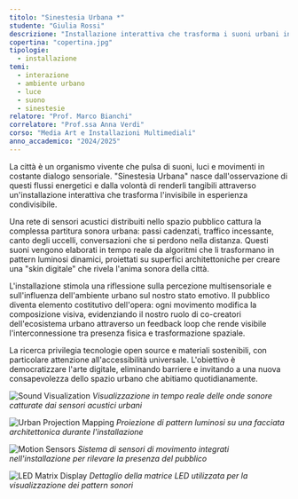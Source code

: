 ```yaml
---
titolo: "Sinestesia Urbana *"
studente: "Giulia Rossi"
descrizione: "Installazione interattiva che trasforma i suoni urbani in giochi di luce, esplorando la percezione multisensoriale."
copertina: "copertina.jpg"
tipologie:
  - installazione
temi:
  - interazione
  - ambiente urbano
  - luce
  - suono
  - sinestesie
relatore: "Prof. Marco Bianchi"
correlatore: "Prof.ssa Anna Verdi"
corso: "Media Art e Installazioni Multimediali"
anno_accademico: "2024/2025"
---
```


La città è un organismo vivente che pulsa di suoni, luci e movimenti in costante dialogo sensoriale. "Sinestesia Urbana" nasce dall'osservazione di questi flussi energetici e dalla volontà di renderli tangibili attraverso un'installazione interattiva che trasforma l'invisibile in esperienza condivisibile.

Una rete di sensori acustici distribuiti nello spazio pubblico cattura la complessa partitura sonora urbana: passi cadenzati, traffico incessante, canto degli uccelli, conversazioni che si perdono nella distanza. Questi suoni vengono elaborati in tempo reale da algoritmi che li trasformano in pattern luminosi dinamici, proiettati su superfici architettoniche per creare una "skin digitale" che rivela l'anima sonora della città.

L'installazione stimola una riflessione sulla percezione multisensoriale e sull'influenza dell'ambiente urbano sul nostro stato emotivo. Il pubblico diventa elemento costitutivo dell'opera: ogni movimento modifica la composizione visiva, evidenziando il nostro ruolo di co-creatori dell'ecosistema urbano attraverso un feedback loop che rende visibile l'interconnessione tra presenza fisica e trasformazione spaziale.

La ricerca privilegia tecnologie open source e materiali sostenibili, con particolare attenzione all'accessibilità universale. L'obiettivo è democratizzare l'arte digitale, eliminando barriere e invitando a una nuova consapevolezza dello spazio urbano che abitiamo quotidianamente. 

![Sound Visualization](img-1.jpg)
*Visualizzazione in tempo reale delle onde sonore catturate dai sensori acustici urbani*

![Urban Projection Mapping](img-2.jpg)
*Proiezione di pattern luminosi su una facciata architettonica durante l'installazione*

![Motion Sensors](img-3.jpg)
*Sistema di sensori di movimento integrati nell'installazione per rilevare la presenza del pubblico*

![LED Matrix Display](img-4.jpg)
*Dettaglio della matrice LED utilizzata per la visualizzazione dei pattern sonori*
